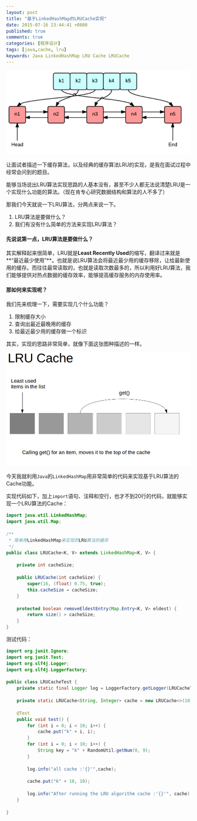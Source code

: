 ```yaml
---
layout: post
title: "基于LinkedHashMap的LRUCache实现"
date: 2015-07-16 23:44:41 +0800
published: true
comments: true
categories: [程序设计]
tags: [java,cache, lru]
keywords: Java LinkedHashMap LRU Cache LRUCache
---
```

![LRU Cache](/images/blog/lru/lru-cache.png)

让面试者描述一下缓存算法，以及经典的缓存算法LRU的实现，是我在面试过程中经常会问到的题目。

能够当场说出LRU算法实现思路的人基本没有，甚至不少人都无法说清楚LRU是一个实现什么功能的算法。（现在肯专心研究数据结构和算法的人不多了）

<!-- more -->

那我们今天就说一下LRU算法，分两点来说一下。

1. LRU算法是要做什么？
2. 我们有没有什么简单的方法来实现LRU算法？

#### 先说说第一点，LRU算法是要做什么？

其实解释起来很简单，LRU就是**Least Recently Used**的缩写，翻译过来就是**“最近最少使用”**。也就是说LRU算法会将最近最少用的缓存移除，让给最新使用的缓存。而往往最常读取的，也就是读取次数最多的，所以利用好LRU算法，我们能够提供对热点数据的缓存效率，能够提高缓存服务的内存使用率。

#### 那如何来实现呢？

我们先来梳理一下，需要实现几个什么功能？

1. 限制缓存大小
2. 查询出最近最晚用的缓存
3. 给最近最少用的缓存做一个标识

其实，实现的思路非常简单，就像下面这张图种描述的一样。

![LRU](/images/blog/lru/lru.png)

今天我就利用`Java`的`LinkedHashMap`用非常简单的代码来实现基于LRU算法的Cache功能。

实现代码如下，加上`import`语句、注释和空行，也才不到20行的代码，就能够实现一个LRU算法的Cache：

```java
import java.util.LinkedHashMap;
import java.util.Map;

/**
 * 简单用LinkedHashMap来实现的LRU算法的缓存
 */
public class LRUCache<K, V> extends LinkedHashMap<K, V> {

    private int cacheSize;

    public LRUCache(int cacheSize) {
        super(16, (float) 0.75, true);
        this.cacheSize = cacheSize;
    }

    protected boolean removeEldestEntry(Map.Entry<K, V> eldest) {
        return size() > cacheSize;
    }
}
```

测试代码：

```java
import org.junit.Ignore;
import org.junit.Test;
import org.slf4j.Logger;
import org.slf4j.LoggerFactory;

public class LRUCacheTest {
    private static final Logger log = LoggerFactory.getLogger(LRUCacheTest.class);

    private static LRUCache<String, Integer> cache = new LRUCache<>(10);

    @Test
    public void test() {
        for (int i = 0; i < 10; i++) {
            cache.put("k" + i, i);
        }
        for (int i = 0; i < 10; i++) {
            String key = "k" + RandomUtil.getNum(0, 9);
        }

        log.info("all cache :'{}'",cache);

        cache.put("k" + 10, 10);

        log.info("After running the LRU algorithm cache :'{}'", cache);
    }

}
```
